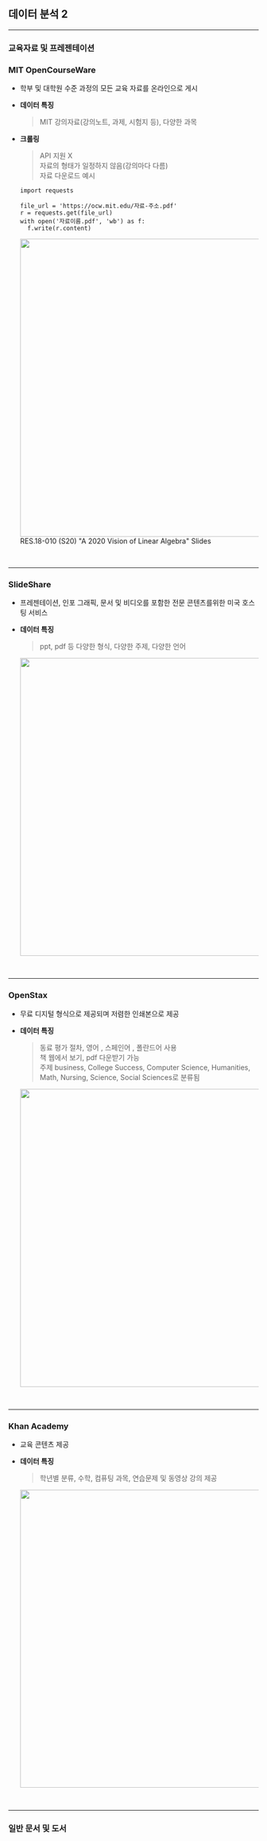 ## 데이터 분석 2
---
### 교육자료 및 프레젠테이션

### **MIT OpenCourseWare**
- 학부 및 대학원 수준 과정의 모든 교육 자료를 온라인으로 게시
- **데이터 특징**
  > MIT 강의자료(강의노트, 과제, 시험지 등), 다양한 과목
- **크롤링**
  > API 지원 X <br>
  > 자료의 형태가 일정하지 않음(강의마다 다름) <br>
  > 자료 다운로드 예시
  ```python3
  import requests

  file_url = 'https://ocw.mit.edu/자료-주소.pdf'
  r = requests.get(file_url)
  with open('자료이름.pdf', 'wb') as f:
    f.write(r.content)
  ```
  
  <img src="https://github.com/user-attachments/assets/f5e9ee3f-92f0-4744-907a-d6cbadbe4966" width = 600>
  <br>
  RES.18-010 (S20) "A 2020 Vision of Linear Algebra" Slides

<br>

--- 

### **SlideShare**
- 프레젠테이션, 인포 그래픽, 문서 및 비디오를 포함한 전문 콘텐츠를위한 미국 호스팅 서비스
- **데이터 특징**
  > ppt, pdf 등 다양한 형식, 다양한 주제, 다양한 언어

  <img src="https://github.com/user-attachments/assets/b0636a69-4378-4e23-b4a4-5db48c68372f" width = 600>


<br>

--- 

### **OpenStax**
- 무료 디지털 형식으로 제공되며 저렴한 인쇄본으로 제공
- **데이터 특징**
  > 동료 평가 절차, 영어 , 스페인어 , 폴란드어 사용 <br>
  > 책 웹에서 보기, pdf 다운받기 가능 <br> 
  > 주제 business, College Success, Computer Science, Humanities, Math, Nursing, Science, Social Sciences로 분류됨 <br>

  <img src="https://github.com/user-attachments/assets/30272988-b6ab-4342-8796-a927cdfc5f88" width = 600>

<br>

--- 

### **Khan Academy**
- 교육 콘텐츠 제공
- **데이터 특징**
  > 학년별 분류, 수학, 컴퓨팅 과목, 연습문제 및 동영상 강의 제공

  <img src="https://github.com/user-attachments/assets/b8384cd5-17f5-411e-98ce-d15438cf3eb6" width = 600>

<br>

--- 

### 일반 문서 및 도서

